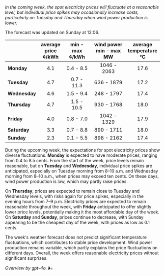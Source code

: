 *In the coming week, the spot electricity prices will fluctuate at a reasonable level, but individual price spikes may occasionally increase costs, particularly on Tuesday and Thursday when wind power production is lower.*

The forecast was updated on Sunday at 12:06.

|               | average<br>price<br>¢/kWh | min - max<br>¢/kWh | wind power<br>min - max<br>MW | average<br>temperature<br>°C |
|:-------------|:----------------:|:----------------:|:-------------:|:-------------:|
| **Monday** | 4.1 | 0.4 - 8.5 | 1046 - 2063 | 17.6 |
| **Tuesday** | 4.7 | 0.7 - 11.3 | 636 - 1879 | 17.2 |
| **Wednesday** | 4.6 | 1.5 - 9.4 | 248 - 1797 | 17.4 |
| **Thursday** | 4.7 | 1.5 - 10.5 | 930 - 1768 | 18.0 |
| **Friday** | 4.0 | 0.8 - 7.0 | 1042 - 1329 | 17.9 |
| **Saturday** | 3.3 | 0.7 - 8.8 | 890 - 1711 | 18.0 |
| **Sunday** | 2.3 | 0.1 - 5.5 | 898 - 2162 | 17.4 |

During the upcoming week, the expectations for spot electricity prices show diverse fluctuations. **Monday** is expected to have moderate prices, ranging from 0.4 to 8.5 cents. From the start of the week, price levels remain reasonable, but on **Tuesday** and **Wednesday**, individual price spikes are anticipated, especially on Tuesday morning from 8–10 a.m. and Wednesday morning from 8–10 a.m., when prices may exceed ten cents. On these days, wind power production is low, which may partly raise prices.

On **Thursday**, prices are expected to remain close to Tuesday and Wednesday levels, with risks again for price spikes, especially in the evening hours from 7–9 p.m. Electricity prices are expected to remain reasonable throughout the week, with **Friday** anticipated to offer slightly lower price levels, potentially making it the most affordable day of the week. On **Saturday** and **Sunday**, prices continue to decrease, with Sunday appearing to be the cheapest day of the week, with prices as low as 0.1 cents.

The week's weather forecast does not predict significant temperature fluctuations, which contributes to stable price development. Wind power production remains variable, which partly explains the price fluctuations on different days. Overall, the week offers reasonable electricity prices without significant surprises.

*Overview by gpt-4o.* 🌬️
